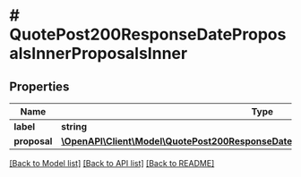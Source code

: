 # # QuotePost200ResponseDateProposalsInnerProposalsInner

## Properties

Name | Type | Description | Notes
------------ | ------------- | ------------- | -------------
**label** | **string** |  |
**proposal** | [**\OpenAPI\Client\Model\QuotePost200ResponseDateProposalsInnerProposalsInnerProposal**](QuotePost200ResponseDateProposalsInnerProposalsInnerProposal.md) |  | [optional]

[[Back to Model list]](../../README.md#models) [[Back to API list]](../../README.md#endpoints) [[Back to README]](../../README.md)
